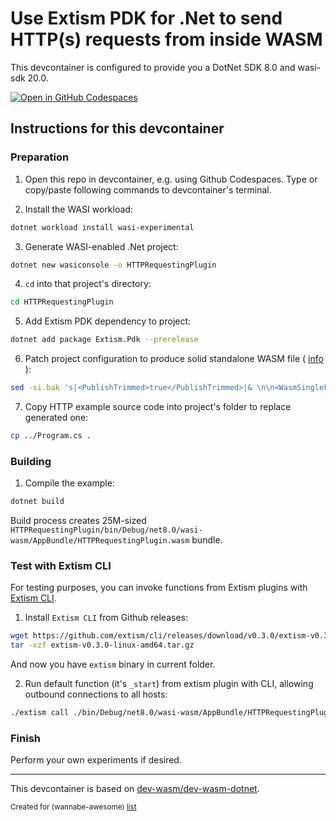 # Use Extism PDK for .Net to send HTTP(s) requests from inside WASM

This devcontainer is configured to provide you a DotNet SDK 8.0 and wasi-sdk 20.0.

[![Open in GitHub Codespaces](https://github.com/codespaces/badge.svg)](https://codespaces.new/wasm-outbound-http-examples/extism-dotnet-pdk)


## Instructions for this devcontainer

### Preparation

1. Open this repo in devcontainer, e.g. using Github Codespaces.
   Type or copy/paste following commands to devcontainer's terminal.


2. Install the WASI workload:

```sh
dotnet workload install wasi-experimental
```

3. Generate WASI-enabled .Net project:

```sh
dotnet new wasiconsole -o HTTPRequestingPlugin
```

4. `cd` into that project's directory:

```sh
cd HTTPRequestingPlugin
```

5. Add Extism PDK dependency to project:

```sh
dotnet add package Extism.Pdk --prerelease
```

6. Patch project configuration to produce solid standalone WASM file ( [info](https://github.com/extism/dotnet-pdk#installation) ):

```sh
sed -si.bak 's|<PublishTrimmed>true</PublishTrimmed>|& \n\n<WasmSingleFileBundle>true</WasmSingleFileBundle>\n<WasmBuildNative>true</WasmBuildNative>\n|' HTTPRequestingPlugin.csproj 
```

7. Copy HTTP example source code into project's folder to replace generated one:

```sh
cp ../Program.cs . 
```

### Building

1. Compile the example:

```sh
dotnet build
```

Build process creates 25M-sized `HTTPRequestingPlugin/bin/Debug/net8.0/wasi-wasm/AppBundle/HTTPRequestingPlugin.wasm` bundle.

### Test with Extism CLI

For testing purposes, you can invoke functions from Extism plugins with [Extism CLI](https://github.com/extism/cli).

1. Install `Extism CLI` from Github releases: 

```sh
wget https://github.com/extism/cli/releases/download/v0.3.0/extism-v0.3.0-linux-amd64.tar.gz
tar -xzf extism-v0.3.0-linux-amd64.tar.gz
```

And now you have `extism` binary in current folder.

2. Run default function (it's `_start`) from extism plugin with CLI, allowing outbound connections to all hosts:

```sh
./extism call ./bin/Debug/net8.0/wasi-wasm/AppBundle/HTTPRequestingPlugin.wasm _start --allow-host '*' --wasi
```

### Finish

Perform your own experiments if desired.

---

This devcontainer is based on [dev-wasm/dev-wasm-dotnet](https://github.com/dev-wasm/dev-wasm-dotnet).

<sub>Created for (wannabe-awesome) [list](https://github.com/vasilev/HTTP-request-from-inside-WASM)</sub>
